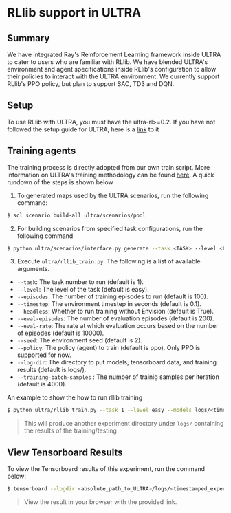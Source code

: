 # RLlib support in ULTRA

## Summary

We have integrated Ray's Reinforcement Learning framework inside ULTRA to cater to users who are familiar with RLlib. We have blended ULTRA's environment and agent specifications inside RLlib's configuration to allow their policies to interact with the ULTRA environment. We currently support RLlib's PPO policy, but plan to support SAC, TD3 and DQN.

## Setup

To use RLlib with ULTRA, you must have the ultra-rl>=0.2. If you have not followed the setup guide for ULTRA, here is a [link](docs/setup.md) to it 

## Training agents

The training process is directly adopted from our own train script. More information on ULTRA's training methodology can be found [here](docs/getting_started.md). A quick rundown
of the steps is shown below

1) To generated maps used by the ULTRA scenarios, run the following command: 
  ```sh
  $ scl scenario build-all ultra/scenarios/pool
  ```
2) For building scenarios from specified task configurations, run the following command
  ```sh
  $ python ultra/scenarios/interface.py generate --task <TASK> --level <LEVEL>
  ```
3) Execute `ultra/rllib_train.py`. The following is a list of available arguments.
  - `--task`: The task number to run (default is 1).
  - `--level`: The level of the task (default is easy).
  - `--episodes`: The number of training episodes to run (default is 100).
  - `--timestep`: The environment timestep in seconds (default is 0.1).
  - `--headless`: Whether to run training without Envision (default is True).
  - `--eval-episodes`: The number of evaluation episodes (default is 200).
  - `--eval-rate`: The rate at which evaluation occurs based on the number of episodes (default is 10000).
  - `--seed`: The environment seed (default is 2).
  - `--policy`: The policy (agent) to train (default is ppo). Only PPO is supported for now.
  - `--log-dir`: The directory to put models, tensorboard data, and training results (default is logs/).
  - `--training-batch-samples` : The number of trainig samples per iteration (default is 4000).

  An example to show the how to run rllib training
  ```sh
  $ python ultra/rllib_train.py --task 1 --level easy --models logs/<timestamped_experiment_name>/models/ --episodes 5 --max-samples 200
  ```
  > This will produce another experiment directory under `logs/` containing the results of the training/testing
  
  ## View Tensorboard Results

  To view the Tensorboard results of this experiment, run the command below:
  ```sh
  $ tensorboard --logdir <absolute_path_to_ULTRA>/logs/<timestamped_experiment_name>
  ```
  > View the result in your browser with the provided link.
